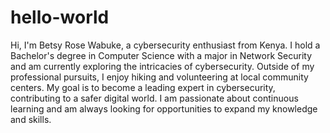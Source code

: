 # hello-world
Hi, I'm Betsy Rose Wabuke, a cybersecurity enthusiast from Kenya. I hold a Bachelor's degree in Computer Science with a major in Network Security and am currently exploring the intricacies of cybersecurity. Outside of my professional pursuits, I enjoy hiking and volunteering at local community centers. My goal is to become a leading expert in cybersecurity, contributing to a safer digital world. I am passionate about continuous learning and am always looking for opportunities to expand my knowledge and skills.

